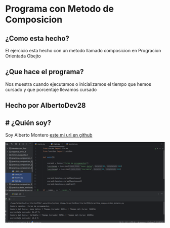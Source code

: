 # Programa con Metodo de Composicion

## ¿Como esta hecho?


El ejercicio esta hecho con un metodo llamado composicion en Progracion Orientada Obejto

## ¿Que hace el programa?

Nos muestra cuando ejecutamos o inicializamos el tiempo que hemos cursado y que porcentaje llevamos cursado

## Hecho por AlbertoDev28
 
## # ¿Quién soy?
Soy Alberto Montero [este mi url en github](https://github.com/AlbertoDev28)

![Descripción de la imagen](images/Imagenpegada.png)
